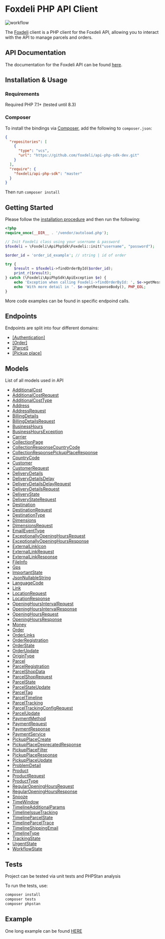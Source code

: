 # Foxdeli PHP API Client

![workflow](https://github.com/foxdeli/api-php-sdk/actions/workflows/pull_request.yml/badge.svg)

The [Foxdeli](https://www.foxdeli.com/) client is a PHP client for the Foxdeli API, allowing you to interact with the API to manage parcels and orders.

## API Documentation

The documentation for the Foxdeli API can be found [here](https://api.foxdeli.com/).

## Installation & Usage

### Requirements

Required PHP 7.1+ (tested until 8.3)

### Composer

To install the bindings via [Composer](https://getcomposer.org/), add the following to `composer.json`:

```json
{
  "repositories": [
    {
      "type": "vcs",
      "url": "https://github.com/foxdeli/api-php-sdk-dev.git"
    }
  ],
  "require": {
    "foxdeli/api-php-sdk": "master"
  }
}
```

Then run `composer install`

## Getting Started

Please follow the [installation procedure](#installation--usage) and then run the following:

```php
<?php
require_once(__DIR__ . '/vendor/autoload.php');

// Init Foxdeli class using your username & password
$foxdeli = \Foxdeli\ApiPhpSdk\Foxdeli::init("username", "password");

$order_id = 'order_id_example'; // string | id of order

try {
    $result = $foxdeli->findOrderById($order_id);
    print_r($result);
} catch (\Foxdeli\ApiPhpSdk\ApiException $e) {
    echo 'Exception when calling Foxdeli->findOrderById: ', $e->getMessage(), PHP_EOL;
    echo 'With more detail in '. $e->getResponseBody(), PHP_EOL;
}
```

More code examples can be found in specific endpoind calls.

## Endpoints

Endpoints are split into four different domains:

- [[Authentication]](docs/Authentication.md)
- [[Order]](docs/Order.md)
- [[Parcel]](docs/Parcel.md)
- [[Pickup place]](docs/PickupPlace.md)

## Models

List of all models used in API

- [AdditionalCost](docs/Model/AdditionalCost.md)
- [AdditionalCostRequest](docs/Model/AdditionalCostRequest.md)
- [AdditionalCostType](docs/Model/AdditionalCostType.md)
- [Address](docs/Model/Address.md)
- [AddressRequest](docs/Model/AddressRequest.md)
- [BillingDetails](docs/Model/BillingDetails.md)
- [BillingDetailsRequest](docs/Model/BillingDetailsRequest.md)
- [BusinessHours](docs/Model/BusinessHours.md)
- [BusinessHoursException](docs/Model/BusinessHoursException.md)
- [Carrier](docs/Model/Carrier.md)
- [CollectionPage](docs/Model/CollectionPage.md)
- [CollectionResponseCountryCode](docs/Model/CollectionResponseCountryCode.md)
- [CollectionResponsePickupPlaceResponse](docs/Model/CollectionResponsePickupPlaceResponse.md)
- [CountryCode](docs/Model/CountryCode.md)
- [Customer](docs/Model/Customer.md)
- [CustomerRequest](docs/Model/CustomerRequest.md)
- [DeliveryDetails](docs/Model/DeliveryDetails.md)
- [DeliveryDetailsDelay](docs/Model/DeliveryDetailsDelay.md)
- [DeliveryDetailsDelayRequest](docs/Model/DeliveryDetailsDelayRequest.md)
- [DeliveryDetailsRequest](docs/Model/DeliveryDetailsRequest.md)
- [DeliveryState](docs/Model/DeliveryState.md)
- [DeliveryStateRequest](docs/Model/DeliveryStateRequest.md)
- [Destination](docs/Model/Destination.md)
- [DestinationRequest](docs/Model/DestinationRequest.md)
- [DestinationType](docs/Model/DestinationType.md)
- [Dimensions](docs/Model/Dimensions.md)
- [DimensionsRequest](docs/Model/DimensionsRequest.md)
- [EmailEventType](docs/Model/EmailEventType.md)
- [ExceptionallyOpeningHoursRequest](docs/Model/ExceptionallyOpeningHoursRequest.md)
- [ExceptionallyOpeningHoursResponse](docs/Model/ExceptionallyOpeningHoursResponse.md)
- [ExternalLinkIcon](docs/Model/ExternalLinkIcon.md)
- [ExternalLinkRequest](docs/Model/ExternalLinkRequest.md)
- [ExternalLinkResponse](docs/Model/ExternalLinkResponse.md)
- [FileInfo](docs/Model/FileInfo.md)
- [Gps](docs/Model/Gps.md)
- [ImportantState](docs/Model/ImportantState.md)
- [JsonNullableString](docs/Model/JsonNullableString.md)
- [LanguageCode](docs/Model/LanguageCode.md)
- [Link](docs/Model/Link.md)
- [LocationRequest](docs/Model/LocationRequest.md)
- [LocationResponse](docs/Model/LocationResponse.md)
- [OpeningHoursIntervalRequest](docs/Model/OpeningHoursIntervalRequest.md)
- [OpeningHoursIntervalResponse](docs/Model/OpeningHoursIntervalResponse.md)
- [OpeningHoursRequest](docs/Model/OpeningHoursRequest.md)
- [OpeningHoursResponse](docs/Model/OpeningHoursResponse.md)
- [Money](docs/Model/Money.md)
- [Order](docs/Model/Order.md)
- [OrderLinks](docs/Model/OrderLinks.md)
- [OrderRegistration](docs/Model/OrderRegistration.md)
- [OrderState](docs/Model/OrderState.md)
- [OrderUpdate](docs/Model/OrderUpdate.md)
- [OriginType](docs/Model/OriginType.md)
- [Parcel](docs/Model/Parcel.md)
- [ParcelRegistration](docs/Model/ParcelRegistration.md)
- [ParcelShopData](docs/Model/ParcelShopData.md)
- [ParcelShopRequest](docs/Model/ParcelShopRequest.md)
- [ParcelState](docs/Model/ParcelState.md)
- [ParcelStateUpdate](docs/Model/ParcelStateUpdate.md)
- [ParcelTag](docs/Model/ParcelTag.md)
- [ParcelTimeline](docs/Model/ParcelTimeline.md)
- [ParcelTracking](docs/Model/ParcelTracking.md)
- [ParcelTrackingConfigRequest](docs/Model/ParcelTrackingConfigRequest.md)
- [ParcelUpdate](docs/Model/ParcelUpdate.md)
- [PaymentMethod](docs/Model/PaymentMethod.md)
- [PaymentRequest](docs/Model/PaymentRequest.md)
- [PaymentResponse](docs/Model/PaymentResponse.md)
- [PaymentService](docs/Model/PaymentService.md)
- [PickupPlaceCreate](docs/Model/PickupPlaceCreate.md)
- [PickupPlaceDeprecatedResponse](docs/Model/PickupPlaceDeprecatedResponse.md)
- [PickupPlaceFilter](docs/Model/PickupPlaceFilter.md)
- [PickupPlaceResponse](docs/Model/PickupPlaceResponse.md)
- [PickupPlaceUpdate](docs/Model/PickupPlaceUpdate.md)
- [ProblemDetail](docs/Model/ProblemDetail.md)
- [Product](docs/Model/Product.md)
- [ProductRequest](docs/Model/ProductRequest.md)
- [ProductType](docs/Model/ProductType.md)
- [RegularOpeningHoursRequest](docs/Model/RegularOpeningHoursRequest.md)
- [RegularOpeningHoursResponse](docs/Model/RegularOpeningHoursResponse.md)
- [Snooze](docs/Model/Snooze.md)
- [TimeWindow](docs/Model/TimeWindow.md)
- [TimelineAdditionalParams](docs/Model/TimelineAdditionalParams.md)
- [TimelineIssueTracking](docs/Model/TimelineIssueTracking.md)
- [TimelineParcelState](docs/Model/TimelineParcelState.md)
- [TimelineParcelTrace](docs/Model/TimelineParcelTrace.md)
- [TimelineShippingEmail](docs/Model/TimelineShippingEmail.md)
- [TimelineType](docs/Model/TimelineType.md)
- [TrackingState](docs/Model/TrackingState.md)
- [UrgentState](docs/Model/UrgentState.md)
- [WorkflowState](docs/Model/WorkflowState.md)


## Tests

Project can be tested via unit tests and PHPStan analysis

To run the tests, use:

```bash
composer install
composer tests
composer phpstan
```

## Example

One long example can be found [HERE](docs/example.md)

